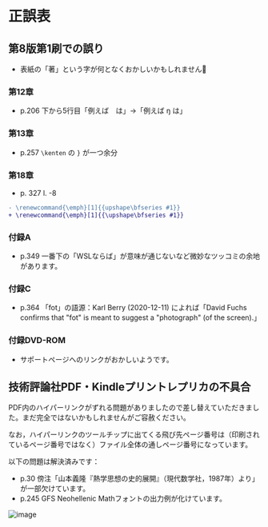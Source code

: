 # 正誤表

## 第8版第1刷での誤り

* 表紙の「著」という字が何となくおかしいかもしれません🤔

### 第12章

* p.206 下から5行目「例えば　は」→「例えば ŋ は」

### 第13章

* p.257 `\kenten` の `}` が一つ余分

### 第18章

* p. 327 l. -8
```diff
- \renewcommand{\emph}[1]{{upshape\bfseries #1}}
+ \renewcommand{\emph}[1]{{\upshape\bfseries #1}}
```

### 付録A

* p.349 一番下の「WSLならば」が意味が通じないなど微妙なツッコミの余地があります。

### 付録C

* p.364 「fot」の語源：Karl Berry (2020-12-11) によれば「David Fuchs confirms that "fot" is meant to suggest a "photograph" (of the screen).」

### 付録DVD-ROM

* サポートページへのリンクがおかしいようです。

## 技術評論社PDF・Kindleプリントレプリカの不具合

PDF内のハイパーリンクがずれる問題がありましたので差し替えていただきました。まだ完全ではないかもしれませんがご容赦ください。

なお，ハイパーリンクのツールチップに出てくる飛び先ページ番号は（印刷されているページ番号ではなく）ファイル全体の通しページ番号になっています。

以下の問題は解決済みです：

* p.30 傍注「山本義隆『熱学思想の史的展開』（現代数学社，1987年）より」が一部欠けています。
* p.245 GFS Neohellenic Mathフォントの出力例が化けています。

![image](https://user-images.githubusercontent.com/3616498/101141239-5c170800-3657-11eb-9c05-8d1a46dfe4d6.png)
